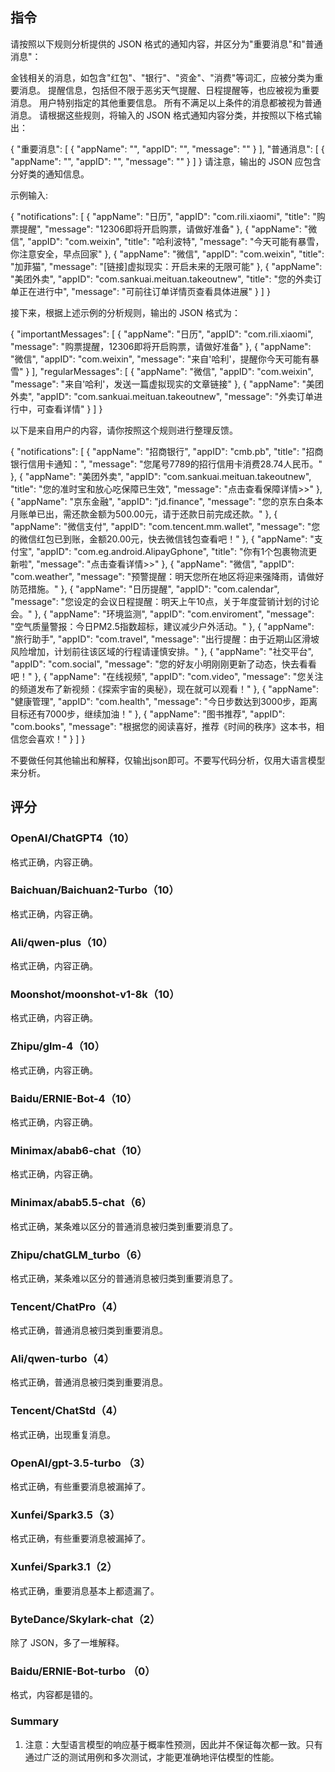 ## 指令

请按照以下规则分析提供的 JSON 格式的通知内容，并区分为"重要消息"和"普通消息"：

金钱相关的消息，如包含"红包"、"银行"、"资金"、"消费"等词汇，应被分类为重要消息。
提醒信息，包括但不限于恶劣天气提醒、日程提醒等，也应被视为重要消息。
用户特别指定的其他重要信息。
所有不满足以上条件的消息都被视为普通消息。
请根据这些规则，将输入的 JSON 格式通知内容分类，并按照以下格式输出：

{
  "重要消息": [
    {
      "appName": "",
      "appID": "",
      "message": ""
    }
  ],
  "普通消息": [
    {
      "appName": "",
      "appID": "",
      "message": ""
    }
  ]
}
请注意，输出的 JSON 应包含分好类的通知信息。

示例输入:

{
  "notifications": [
    {
      "appName": "日历",
      "appID": "com.rili.xiaomi",
      "title": "购票提醒",
      "message": "12306即将开启购票，请做好准备"
    },
    {
      "appName": "微信",
      "appID": "com.weixin",
      "title": "哈利波特",
      "message": "今天可能有暴雪，你注意安全，早点回家"
    },
    {
      "appName": "微信",
      "appID": "com.weixin",
      "title": "加菲猫",
      "message": "[链接]虚拟现实：开启未来的无限可能"
    },
    {
      "appName": "美团外卖",
      "appID": "com.sankuai.meituan.takeoutnew",
      "title": "您的外卖订单正在进行中",
      "message": "可前往订单详情页查看具体进展"
    }
  ]
}


接下来，根据上述示例的分析规则，输出的 JSON 格式为：

{
  "importantMessages": [
    {
      "appName": "日历",
      "appID": "com.rili.xiaomi",
      "message": "购票提醒，12306即将开启购票，请做好准备"
    },
    {
      "appName": "微信",
      "appID": "com.weixin",
      "message": "来自'哈利'，提醒你今天可能有暴雪"
    }
  ],
  "regularMessages": [
    {
      "appName": "微信",
      "appID": "com.weixin",
      "message": "来自'哈利'，发送一篇虚拟现实的文章链接"
    },
    {
      "appName": "美团外卖",
      "appID": "com.sankuai.meituan.takeoutnew",
      "message": "外卖订单进行中，可查看详情"
    }
  ]
}

以下是来自用户的内容，请你按照这个规则进行整理反馈。

{
  "notifications": [
    {
      "appName": "招商银行",
      "appID": "cmb.pb",
      "title": "招商银行信用卡通知：",
      "message": "您尾号7789的招行信用卡消费28.74人民币。"
    },
    {
      "appName": "美团外卖",
      "appID": "com.sankuai.meituan.takeoutnew",
      "title": "您的准时宝和放心吃保障已生效",
      "message": "点击查看保障详情>>"
    },
    {
      "appName": "京东金融",
      "appID": "jd.finance",
      "message": "您的京东白条本月账单已出，需还款金额为500.00元，请于还款日前完成还款。"
    },
    {
      "appName": "微信支付",
      "appID": "com.tencent.mm.wallet",
      "message": "您的微信红包已到账，金额20.00元，快去微信钱包查看吧！"
    },
    {
      "appName": "支付宝",
      "appID": "com.eg.android.AlipayGphone",
      "title": "你有1个包裹物流更新啦",
      "message": "点击查看详情>>"
    },
    {
      "appName": "微信",
      "appID": "com.weather",
      "message": "预警提醒：明天您所在地区将迎来强降雨，请做好防范措施。"
    },
    {
      "appName": "日历提醒",
      "appID": "com.calendar",
      "message": "您设定的会议日程提醒：明天上午10点，关于年度营销计划的讨论会。"
    },
    {
      "appName": "环境监测",
      "appID": "com.enviroment",
      "message": "空气质量警报：今日PM2.5指数超标，建议减少户外活动。"
    },
    {
      "appName": "旅行助手",
      "appID": "com.travel",
      "message": "出行提醒：由于近期山区滑坡风险增加，计划前往该区域的行程请谨慎安排。"
    },
    {
      "appName": "社交平台",
      "appID": "com.social",
      "message": "您的好友小明刚刚更新了动态，快去看看吧！"
    },
    {
      "appName": "在线视频",
      "appID": "com.video",
      "message": "您关注的频道发布了新视频：《探索宇宙的奥秘》，现在就可以观看！"
    },
    {
      "appName": "健康管理",
      "appID": "com.health",
      "message": "今日步数达到3000步，距离目标还有7000步，继续加油！"
    },
    {
      "appName": "图书推荐",
      "appID": "com.books",
      "message": "根据您的阅读喜好，推荐《时间的秩序》这本书，相信您会喜欢！"
    }
  ]
}

不要做任何其他输出和解释，仅输出json即可。不要写代码分析，仅用大语言模型来分析。

## 评分

### OpenAI/ChatGPT4（10）
格式正确，内容正确。

### Baichuan/Baichuan2-Turbo（10）
格式正确，内容正确。

### Ali/qwen-plus（10）
格式正确，内容正确。

### Moonshot/moonshot-v1-8k（10）
格式正确，内容正确。

### Zhipu/glm-4（10）
格式正确，内容正确。

### Baidu/ERNIE-Bot-4（10）
格式正确，内容正确。

### Minimax/abab6-chat（10）
格式正确，内容正确。

### Minimax/abab5.5-chat（6）
格式正确，某条难以区分的普通消息被归类到重要消息了。

### Zhipu/chatGLM_turbo（6）
格式正确，某条难以区分的普通消息被归类到重要消息了。

### Tencent/ChatPro（4）
格式正确，普通消息被归类到重要消息。

### Ali/qwen-turbo（4）
格式正确，普通消息被归类到重要消息。

### Tencent/ChatStd（4）
格式正确，出现重复消息。

### OpenAI/gpt-3.5-turbo （3）
格式正确，有些重要消息被漏掉了。

### Xunfei/Spark3.5（3）
格式正确，有些重要消息被漏掉了。

### Xunfei/Spark3.1（2）
格式正确，重要消息基本上都遗漏了。

### ByteDance/Skylark-chat（2）
除了 JSON，多了一堆解释。

### Baidu/ERNIE-Bot-turbo （0）
格式，内容都是错的。


### Summary
1. 注意：大型语言模型的响应基于概率性预测，因此并不保证每次都一致。只有通过广泛的测试用例和多次测试，才能更准确地评估模型的性能。